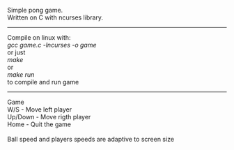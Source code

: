 Simple pong game.<br>
Written on C with ncurses library.<br>
<hr>
Compile on linux with:<br>
<i>gcc game.c -lncurses -o game</i><br>
or just<br>
<i>make</i><br>
or<br>
<i>make run</i><br>
to compile and run game<br>
<hr>
Game<br>
W/S - Move left player<br>
Up/Down - Move rigth player<br>
Home - Quit the game<br>
<br>
Ball speed and players speeds are adaptive to screen size


